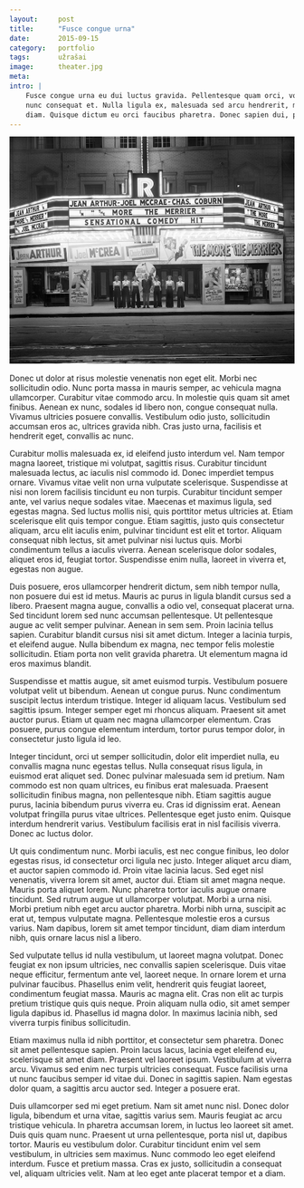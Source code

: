 ```yaml
---
layout:     post
title:      "Fusce congue urna"
date:       2015-09-15
category:   portfolio
tags:       užrašai
image:      theater.jpg
meta:
intro: |
    Fusce congue urna eu dui luctus gravida. Pellentesque quam orci, volutpat quis urna eu, molestie iaculis felis. Mauris suscipit vulputate ante, a volutpat
    nunc consequat et. Nulla ligula ex, malesuada sed arcu hendrerit, mollis tincidunt quam. Nulla porta tristique sem sed ullamcorper. Pellentesque id vehicula
    diam. Quisque dictum eu orci faucibus pharetra. Donec sapien dui, porttitor venenatis lorem non, tincidunt placerat nibh.
---
```

![Theater](\images\theater.jpg)

Donec ut dolor at risus molestie venenatis non eget elit. Morbi nec sollicitudin odio. Nunc porta massa in mauris semper, ac vehicula magna ullamcorper. Curabitur vitae commodo arcu. In molestie quis quam sit amet finibus. Aenean ex nunc, sodales id libero non, congue consequat nulla. Vivamus ultricies posuere convallis. Vestibulum odio justo, sollicitudin accumsan eros ac, ultrices gravida nibh. Cras justo urna, facilisis et hendrerit eget, convallis ac nunc.

Curabitur mollis malesuada ex, id eleifend justo interdum vel. Nam tempor magna laoreet, tristique mi volutpat, sagittis risus. Curabitur tincidunt malesuada lectus, ac iaculis nisl commodo id. Donec imperdiet tempus ornare. Vivamus vitae velit non urna vulputate scelerisque. Suspendisse at nisi non lorem facilisis tincidunt eu non turpis. Curabitur tincidunt semper ante, vel varius neque sodales vitae. Maecenas et maximus ligula, sed egestas magna. Sed luctus mollis nisi, quis porttitor metus ultricies at. Etiam scelerisque elit quis tempor congue. Etiam sagittis, justo quis consectetur aliquam, arcu elit iaculis enim, pulvinar tincidunt est elit et tortor. Aliquam consequat nibh lectus, sit amet pulvinar nisi luctus quis. Morbi condimentum tellus a iaculis viverra. Aenean scelerisque dolor sodales, aliquet eros id, feugiat tortor. Suspendisse enim nulla, laoreet in viverra et, egestas non augue.

Duis posuere, eros ullamcorper hendrerit dictum, sem nibh tempor nulla, non posuere dui est id metus. Mauris ac purus in ligula blandit cursus sed a libero. Praesent magna augue, convallis a odio vel, consequat placerat urna. Sed tincidunt lorem sed nunc accumsan pellentesque. Ut pellentesque augue ac velit semper pulvinar. Aenean in sem sem. Proin lacinia tellus sapien. Curabitur blandit cursus nisi sit amet dictum. Integer a lacinia turpis, et eleifend augue. Nulla bibendum ex magna, nec tempor felis molestie sollicitudin. Etiam porta non velit gravida pharetra. Ut elementum magna id eros maximus blandit.

Suspendisse et mattis augue, sit amet euismod turpis. Vestibulum posuere volutpat velit ut bibendum. Aenean ut congue purus. Nunc condimentum suscipit lectus interdum tristique. Integer id aliquam lacus. Vestibulum sed sagittis ipsum. Integer semper eget mi rhoncus aliquam. Praesent sit amet auctor purus. Etiam ut quam nec magna ullamcorper elementum. Cras posuere, purus congue elementum interdum, tortor purus tempor dolor, in consectetur justo ligula id leo.

Integer tincidunt, orci ut semper sollicitudin, dolor elit imperdiet nulla, eu convallis magna nunc egestas tellus. Nulla consequat risus ligula, in euismod erat aliquet sed. Donec pulvinar malesuada sem id pretium. Nam commodo est non quam ultrices, eu finibus erat malesuada. Praesent sollicitudin finibus magna, non pellentesque nibh. Etiam sagittis augue purus, lacinia bibendum purus viverra eu. Cras id dignissim erat. Aenean volutpat fringilla purus vitae ultrices. Pellentesque eget justo enim. Quisque interdum hendrerit varius. Vestibulum facilisis erat in nisl facilisis viverra. Donec ac luctus dolor.

Ut quis condimentum nunc. Morbi iaculis, est nec congue finibus, leo dolor egestas risus, id consectetur orci ligula nec justo. Integer aliquet arcu diam, et auctor sapien commodo id. Proin vitae lacinia lacus. Sed eget nisl venenatis, viverra lorem sit amet, auctor dui. Etiam sit amet magna neque. Mauris porta aliquet lorem. Nunc pharetra tortor iaculis augue ornare tincidunt. Sed rutrum augue ut ullamcorper volutpat. Morbi a urna nisi. Morbi pretium nibh eget arcu auctor pharetra. Morbi nibh urna, suscipit ac erat ut, tempus vulputate magna. Pellentesque molestie eros a cursus varius. Nam dapibus, lorem sit amet tempor tincidunt, diam diam interdum nibh, quis ornare lacus nisl a libero.

Sed vulputate tellus id nulla vestibulum, ut laoreet magna volutpat. Donec feugiat ex non ipsum ultricies, nec convallis sapien scelerisque. Duis vitae neque efficitur, fermentum ante vel, laoreet neque. In ornare lorem et urna pulvinar faucibus. Phasellus enim velit, hendrerit quis feugiat laoreet, condimentum feugiat massa. Mauris ac magna elit. Cras non elit ac turpis pretium tristique quis quis neque. Proin aliquam nulla odio, sit amet semper ligula dapibus id. Phasellus id magna dolor. In maximus lacinia nibh, sed viverra turpis finibus sollicitudin.

Etiam maximus nulla id nibh porttitor, et consectetur sem pharetra. Donec sit amet pellentesque sapien. Proin lacus lacus, lacinia eget eleifend eu, scelerisque sit amet diam. Praesent vel laoreet ipsum. Vestibulum at viverra arcu. Vivamus sed enim nec turpis ultricies consequat. Fusce facilisis urna ut nunc faucibus semper id vitae dui. Donec in sagittis sapien. Nam egestas dolor quam, a sagittis arcu auctor sed. Integer a posuere erat.

Duis ullamcorper sed mi eget pretium. Nam sit amet nunc nisl. Donec dolor ligula, bibendum et urna vitae, sagittis varius sem. Mauris feugiat ac arcu tristique vehicula. In pharetra accumsan lorem, in luctus leo laoreet sit amet. Duis quis quam nunc. Praesent ut urna pellentesque, porta nisl ut, dapibus tortor. Mauris eu vestibulum dolor. Curabitur tincidunt enim vel sem vestibulum, in ultricies sem maximus. Nunc commodo leo eget eleifend interdum. Fusce et pretium massa. Cras ex justo, sollicitudin a consequat vel, aliquam ultricies velit. Nam at leo eget ante placerat tempor et a diam.